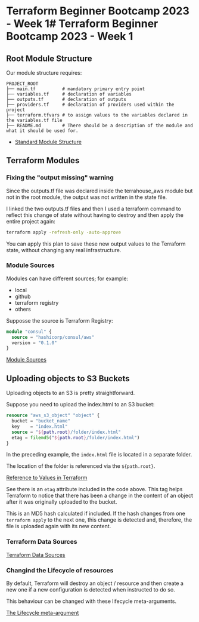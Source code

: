 # Terraform Beginner Bootcamp 2023 - Week 1# Terraform Beginner Bootcamp 2023 - Week 1

## Root Module Structure
Our module structure requires:
```
PROJECT_ROOT
├── main.tf          # mandatory primary entry point
├── variables.tf     # declaration of variables
├── outputs.tf       # declaration of outputs
├── providers.tf     # declaration of providers used within the project
├── terraform.tfvars # to assign values to the variables declared in the variables.tf file
├── README.md        # There should be a description of the module and what it should be used for.
```
  
- [Standard Module Structure](https://developer.hashicorp.com/terraform/language/modules/develop/structure)

## Terraform Modules

### Fixing the "output missing" warning

Since the outputs.tf file was declared inside the terrahouse_aws module but not in the root module, the output was not written in the state file.

I linked the two outputs.tf files and then I used a terraform command to reflect this change of state without having to destroy and then apply the entire project again:

```sh
terraform apply -refresh-only -auto-approve
```

You can apply this plan to save these new output values to the Terraform state, without changing any
real infrastructure.

### Module Sources

Modules can have different sources; for example:
- local
- github
- terraform registry
- others

Supposse the source is Terraform Registry:

```terraform
module "consul" {
  source = "hashicorp/consul/aws"
  version = "0.1.0"
}
```
[Module Sources](https://developer.hashicorp.com/terraform/language/modules/sources)

## Uploading objects to S3 Buckets

Uploading objects to an S3 is pretty straightforward.

Suppose you need to upload the index.html to an S3 bucket:

```terraform
resource "aws_s3_object" "object" {
  bucket = "bucket_name"
  key    = "index.html"
  source = "${path.root}/folder/index.html"
  etag = filemd5("${path.root}/folder/index.html")
}
```
In the preceding example, the `index.html` file is located in a separate folder. 

The location of the folder is referenced via the `${path.root}`.

[Reference to Values in Terraform](https://developer.hashicorp.com/terraform/language/expressions/references)

See there is an `etag` attribute included in the code above. This tag helps Terraform to notice that there has been a change in the content of an object after it was originally uploaded to the bucket.

This is an MD5 hash calculated if included. If the hash changes from one `terraform apply` to the next one, this change is detected and, therefore, the file is uploaded again with its new content.

### Terraform Data Sources

[Terraform Data Sources](https://developer.hashicorp.com/terraform/language/data-sources)


### Changind the Lifecycle of resources

By default, Terraform will destroy an object / resource and then create a new one if a new configuration is detected when instructed to do so.

This behaviour can be changed with these lifecycle meta-arguments.

[The Lifecycle meta-argument](https://developer.hashicorp.com/terraform/language/meta-arguments/lifecycle)